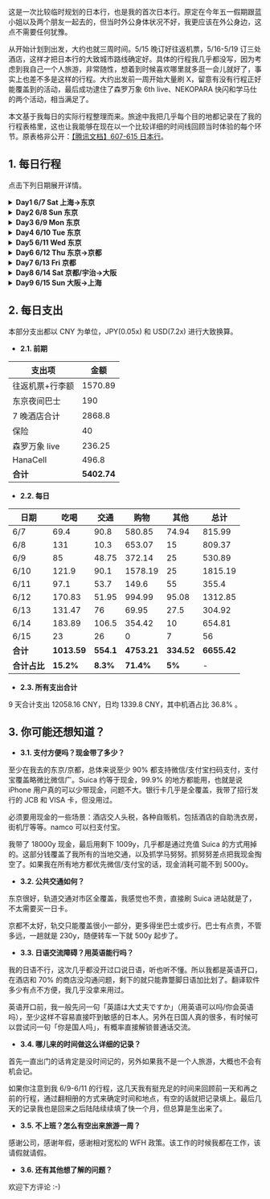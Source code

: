 这是一次比较临时规划的日本行，也是我的首次日本行。原定在今年五一假期跟蓝小姐以及两个朋友一起去的，但当时外公身体状况不好，我更应该在外公身边，这点不需要任何犹豫。

从开始计划到出发，大约也就三周时间。5/15 晚订好往返机票，5/16-5/19 订三处酒店，这样才把日本行的大致城市路线确定好。具体的行程我几乎都没写，因为考虑到我自己一个人旅游，非常随性，想着到时候喜欢哪里就多逛一会儿就好了，事实上也差不多是这样的行程。大约出发前一周开始大量刷 X，留意有没有行程正好能覆盖到的活动，最后成功逮住了森罗万象 6th live、NEKOPARA 快闪和学马仕的两个活动，相当满足了。

本文基于我每日的实际行程整理而来。旅途中我把几乎每个目的地都记录在了我的行程表格里，这也让我能够在现在以一个比较详细的时间线回顾当时体验的每个环节。原表格非公开：[【腾讯文档】607-615 日本行](https://docs.qq.com/sheet/DVkFWWk5UWHVWTHRD)。

## 1. 每日行程

点击下列日期展开详情。

<details><summary><b>Day1 6/7 Sat 上海->东京</b></summary><p>

| 时间线 | 记录 |
|---|---|
| 【6:20】到达成田机场 T3 | 凌晨两点起飞的红眼航班，当晚休息真的是个问题。候机厅非常不好睡，我只带了 U 型枕是不够的，还至少需要一个眼罩，耳塞就看情况吧，自我感觉声音还可以接受，但光线真的太影响入睡了。而且这个时间就很零散，睡一会儿就要登机。</br>国际航线的春秋比国内春秋舒服不少，座位没那么挤。几乎全程睡过去了，其实也没多少时间。飞到日本上空的时候我已经醒了好几次，接近东京的时候还远远看到了富士山，原来富士山才是这次日本行的第一个景点（） |
| 【6:40-7:15】海关排队入境 | 提前填了 VJW，不过并 VJW 没有单独的通道，所有人都在一起排队入境，可能是因为太早了？开的窗口不到一半，体感上还是排了挺久的。排队中看到了两件莲之空场 T，还有一个装满九个水团趴趴的痛包。排到了之后在窗口就很快了，护照和 VJW 递进去，staff 什么都没问，直接就操作、贴纸然后递回来，很简洁。 |
| 【7:40】拿到 HanaCell 和 Welcome Suica | 从 T3 走到 T2 花了点时间，走到之后才发现有免费接驳班车。HanaCell 是为了买现地票准备的，虽然知道涨价了几乎翻倍，但算下来还是最划算的养卡方案。Welcome Suica 很顺利拿到了，知道是短期卡，小充一个 5000y，之后到市区再买标准 Suica。 |
| 【8:05-9:35】轨交 成田机场->赤羽 | 不赶时间，没有坐 Skyliner，稍微省点钱。轨交上逐渐看着乘客变多，上班族，学生等等，车厢里全程都很安静，没有一个人说话，日本人初印象了。 |
| 【9:50】APA Hotel Akabane Iwabuchi Ekimae 放行李 | 距离赤羽站有点步行距离，这种距离我一个人走太适应了。这段路上看到很多快餐店，街道环境比我想象中还要好一点，还直接经过了下午森罗万象的 livehouse 场地，同一个位置还看到了 GiGO 但还没开门。我对酒店没做任何预期，到了发现环境不赖。 |
| 【10:20】GiGO 赤羽駅前 | 往赤羽站走的时候偶遇这家 GiGO，没想到这么近的地方就开了两家。没拿大行李了，进去一看，B1F 一整层音游街机太爽了，于是直接就开了 1pc maimai，没想到日本行的第一项活动竟是出勤。maimai 机况无敌好，打起来太爽了。 |
| 【11:00】上野站 Suica | 根据攻略在这里的服务中心（的外面）成功买到了标准 Suica，充了 10000y，其中包含 500y 的押金，超过十年的有效期我觉得我可以。 |
| 【11:10】上野丸井百货 NEKOPARA 10th Anniversary 快闪 | 计划行程中的第一站，很顺利。不过这种快闪店基本就是展出一下新柄图和对应的新周边，容量很小。激情购入立牌和绘马风钥匙扣，付款的时候我想用英语跟 staff 沟通两个谷分开成两单，结果 staff 英语理解不能，还好最后还是配合肢体动作分开结账了。后来回想初到日本的我，上去直接英语确实有点容易吓到霓虹金了，不安です.jpg |
| 【11:30-12:10】上野->秋叶原 随便逛 | 因为 NEKOPARA 很快就出来了，这段时间回去赤羽又有点早，所以就从上野往南步行，随意感受一下日本的街道，一直走到了秋叶原。秋叶原初印象，完全就是我心目中的样子，要不是一直在看着 live 时间要往回走，我肯定就直接开刷了，今天就没怎么进店，只在外面大小街道走走。 |
| 【12:45-17:30】森羅万象 6th ワンマン | 到门口才发现错过上午的场贩，大感可惜，还好还有下一场场贩。开场前在外面排队了很久，开演延误了将近 1h。排队的时候至少听到三组大陆/湾湾同好和一组香港同好，有两个小哥就在我前面，我听他们用普通话聊天很久，终于忍不住跟他们搭话了。他们一个在沪上班一个从福建过来，后来 live 全程跟他们一起看的，最后还互加了 QQ，也是一段异国缘分了不赖。</br>本以为排队这么多人，场地应该不小吧，结果里面是一个比元气森林还小的场地，还有1/4的视野受限区，只能看屏幕。但是！无敌的森罗万象 live！太爽了，现场调音和音响非常非常好，ayo 和 ayaponzu 唱出来简直跟录音棚一样。有点可惜的是他们的 MC 我真的一点都没听明白，哎最想学日语的一集。</br>live 结束之后排了第二场的场贩，有点搞的是，我因为日语理解不能，快排到的时候我英语起手，想跟排我后面的小哥确认下流程，结果小哥直接普通话回答我了，一听到我都懵了。 |
| 【17:55】回酒店 check in | 房间在 14 楼，虽然确实不大，但是挺满意，我一个人住这里和在房间里工作可以很舒服了。 |
| 【19:30】松屋 赤羽店 | 去店的路上误入赤羽一番街，几乎整条街都是居酒屋。松屋 890y 一个牛肉套餐，感觉味道一般，但确实不算贵？ |
| 【20:20】GiGO 赤羽駅前 | 晚上人就多了，有点难玩到 maimai 和 DDR，于是转了一圈就回了。 |
| 泡浴缸初体验 | 或许是打开方式不对，但我的评价是不如只洗澡，除非真的有很多时间。 |

</p></details>

<details><summary><b>Day2 6/8 Sun 东京</b></summary><p>

| 时间线 | 记录 |
|---|---|
| 【11:40】秋叶原 Radio 会馆 | 秋叶原几乎所有楼都有这个印象：单层楼平面不大，但是至少是 5-7 层高，每层的分类都很明确。</br>在四楼的 amiami 买了四件 temari 的谷子，包括一件帮 wyw 买的 TCG 卡盒，用上免税了。</br>K-Books 有更全面的谷子，但是定价很高，甚至疑似跟国内闲鱼都更贵。 |
| 【14:00】LAMTARRA Media World | 随便 walk in 的店，竟然是逛到的第一家卖 Galgame 的店，大开眼界。店里摆的 Galgame 基本全是中古。</br>出来看到秋叶原主街封路了，全部给行人通行，原来是名为步行者天国的政策。 |
| 【14:30】Gamers 总店 | 相比之下有点平平无奇，逛了地下的层就出来了。 |
| 【14:45】Sofmap Amusement Hall | 非常非常多的 Galgame 新品，海量新作预约，印象很不错。 |
| 【15:10】吉野家 秋叶原 | 真的逛饿了，walk in，白米饭莫名好吃，咬上去有点甜。 |
| 【15:30】BicCamera | 免税大店，Instax 相纸全部 sold out。这里有限购一台的 Pocket 3，没有任何价格优势。还看到 Quest 3s 打折，一时有点心动，但看下来跟 pdd 价格没差不少，这下才没有冲动消费。 |
| 【16:10】TRADER 总店 | 无敌的 Trader，主营中古，首次逛到了 R18 DVD 区，还有大量 R18 漫画单行本。Galgame 区找到一份苍彼十周年盒，有点开心，打算明后天拿下。 |
| 【17:00】Animate 秋叶原店 | 很多木柜子 CD，但总体来说也没给我留下很深刻的印象。 |
| 【17:15】Yuzusoft Shop | 柚子厨天堂，立牌展柜里超密集的历代作品女主很震撼。只能现金或银行卡支付，是目前支付方式最严格的一家店。购入丛雨和千咲的立牌。 |
| 【18:00】骏河屋 秋叶原本馆 | 单层面积非常小，有 R18 DVD 层，其他平平无奇。 |
| 【20:00】寿司郎 池袋店 | 秋叶原店人太多了才跑到池袋店，过来直接就吃上了，味道不赖，米饭怎么这么好吃呢。 |
| 【21:15】Round One 池袋店 | 音乐街机天堂，终于见到了我想象中的一整排街机格子间，之后晚上可以到这里出勤。 |

</p></details>

<details><summary><b>Day3 6/9 Mon 东京</b></summary><p>

| 时间线 | 记录 |
|---|---|
| 【10:00-19:00】WFH | |
| 【13:30】麦当劳 赤羽公园店 | 点餐有点不方便，菜单没仔细看，汉堡像国内麦麦早餐 plus 版，印象一般。 |
| 【14:30】赤羽公园 | 原来这里公园真的跟番剧里看到的差不多，超级适合小孩玩，公园本身疑似也有点历史，现在略显旧，尤其是中间早就荒废了的水池和喷泉。 |
| 【19:30】RAILYARD 秋叶原 | 特意来的 JR 主题周边店，车票冰箱贴挺有特色，帮蓝小姐带了一个涉谷站车票冰箱贴。 |
| 【20:30】食其家 涉谷 | 不知道是不是因为点餐选了中文，想自助 checkout 的时候提示请把小票给 staff，只能由 staff 操作结账。 |
| 【21:15】涉谷大交叉路口 | 外国人很多，目前逛到的最有国际化都市感觉的地方。晚些时候从塔店回来走到这里的时候，街头还有很多性能车，对东京的刻板影响加深了（） |
| 【21:20】Tower Records 涉谷店 | 初印象：有点小有点老旧。逛到 3F/4F：碟好多好爽。</br>旧碟新碟都很全，不过我在游戏区没找到多少 Galgame OST，这些大概得在卖 Galgame 的地方找吧，印象 Sofmap 好像有不少。</br>买了一张 Choucho the best 和一张 PPP 的 POPIGENIC，都是很好听的 collection 专。买的时候还以为只有三楼能退税，原来 staff 说的是到三楼退税。POPIGENIC 还有特典，抽到一张母鸡卡胶片，有点难绷。 |
| 【22:40】下北泽 孤独摇滚圣地巡礼 夜景 | 下北泽印象完全就是一片本地年轻人夜生活街区，一出站见到的年轻人有一半都背着吉他/贝斯（？）</br>圣地巡礼非常顺利，除了有家店我拍到一半，结果到 23 点闭店关灯了，得明后天再来补上。</br>走的时候在下北泽站门口有人在街边弹唱，周围的路人/朋友在一起大声跟唱，气氛无敌好。</br>第一次在车站里迷路，愣是找不到对应的入口，不过还好也有路线，在新宿换乘回酒店了。后续发现正确的入口就在旁边，但是凹进去挡住视线了，这种情况对着 Google Maps 都有点难找。 |

</p></details>

<details><summary><b>Day4 6/10 Tue 东京</b></summary><p>

| 时间线 | 记录 |
|---|---|
| 【10:00-19:00】WFH | |
| 【13:30】TRADER 总店 | 本想直接拿下苍彼十周年盒，到了发现台面被整理过了，上次看到的唯一一盒已售出，自觉无缘，倍感可惜。 |
| 【14:00】Sofmap Amusement Hall Galgame 实体 | 抱着来都来了的心情到了 Sofmap，没想到反转这就来了。前天来没发现，这里竟然就有全新带特典的苍彼十周年盒，还有同样很想买的十周年 CD！而且这里可以免税，可以微信支付，不多说直接拿下，还带上一份纯白交响曲 Sana Edition。爽爽爽爽！我宣布无敌的 Sofmap 乃真真神。 |
| 【13:00】全家 豚骨拉面 | 味道还行，但一份拉面真吃不饱。 |
| 【19:50】萨莉亚 新宿 | 目前最贵的一顿饭，但纯属是我点得比较多。单价跟国内差不多，但菜单很不一样，可以考虑再去吃一次。 |
| 【21:11】东京塔周边 | 来都来了，东京塔果然还是最能代表东京的标志之一。专程跑到港区来打卡，夜晚的东京塔独自亮灯，确实很特别。</br>进地铁的时候不小心走错进了 JR 的地铁站，虽然马上在同站的另一个口出去了，但还是扣了 150y。如果遇到这种情况想不被扣钱，记得找 staff 出站。 |
| 【22:20】下北泽 孤独摇滚圣地巡礼 夜景 | 弥补昨晚没拍完的遗憾，但今晚旁边路口停着一辆工程车，背景有点杂了。今晚的下北泽远没有昨晚有活力。 |
| 【23:00】新宿周边 大久保公园 | 久闻大久保公园大名，专程在新宿下车，过来考察一下。新宿站真的巨大，跟着路标走了老半天。出来不远就是歌舞伎町，之前没了解过，看起来也挺二次元的。晚上十一点的新宿灯光很好看，有种霓虹街区的感觉。</br>大久保公园疑似没见到多少猎手，而且一半都是西洋姐，一开口就是 hey baby，跟印象中差远了，我猜是来考察的时间不太对，或者已经被取缔了。另外大久保公园紧挨着就是大久保病院，感觉有点幽默。 |

</p></details>

<details><summary><b>Day5 6/11 Wed 东京</b></summary><p>

| 时间线 | 记录 |
|---|---|
| 【10:00-19:00】WFH | |
| 【14:00】下北泽 孤独摇滚圣地巡礼 日景 | 连续第三天来下北泽。出门的时候停雨了，但到下北泽的时候又开始下，没想到过来真的要一个小时。</br>圣地巡礼同样很顺利，有水泥管的小空地看起来水泥管的位置稍微移动过了，拍不到番里面一模一样的视角。 |
| 【19:40】namco 池袋店 maimai | 学马努努排大队，转头打 maimai 去了。 |
| 【20:30】鸟白汤拉面 | walk in 的拉面店，感觉有点小小贵，但还挺好吃，鸡肉切很厚，溏心蛋有点冷。老板看起来也不像中日韩人，听他说日语总有种违和感。 |
| 【22:00】namco 池袋店 学马努努 | 吃完拉面已经回来又打了一会儿 maimai，到 22 点看到努努几乎不排队，终于还是决定去抓一个。</br>抓努努一旦开始就没有回头路，因为只要放弃，staff 就会重置机器给下一个人抓。站在那个位置上，只有一直投币直到抓出来这一种选择。</br>想通过正常途径把努努抓出来简直难于登天，我估计至少 95% 都得靠保底。所谓保底就是 staff 看你已经抓了很多次了，就过来帮你把努努摆到一碰就倒的位置，这时候只要把爪子蹭到努努外侧就会掉下来了。</br>什么时候触发保底完全看抓的什么角色以及 staff 心情。抓我的美铃就比较快保底，抓琴音就巨难保底，staff 只会一直帮我摆到初始位置，直到到我投入超过 5000y 了才愿意帮我保底。这是五天东京里花得最难受的一笔钱。 |

</p></details>

<details><summary><b>Day6 6/12 Thu 东京->京都</b></summary><p>

| 时间线 | 记录 |
|---|---|
| 全天请假 | |
| 【10:00】酒店退房，前台寄存行李 | |
| 【10:20】matsukiyoLAB 赤羽東口駅前店 口内炎药 | 东京的最后一天了，再次到附近的药店看看久光贴，这次问了店员，得到的回答是没有一样的，也在意料之中。</br>来都来了，顺便就买了三盒口内炎的药。没有看到跟家里一样的，但是有另一个牌子的，买来试试。 |
| 【11:20】银座药局 久光贴 | 小红书说这里有卖，一进来我都懵了，全中文服务，主打的就是卖久光贴，还有邮寄国内的服务。</br>450y 一袋七片，买了 13 包到免税线，但因为我是微信支付，就只能用店内的汇率 0.0518，算下来跟含税没差太多。 |
| 【11:40】唐吉诃德 银座 | 唐吉诃德的 logo 真的经过很多次，但是之前没查根本没发现这就是唐吉诃德。刚好从银座药局出来不远的桥底就有一家，进去逛了下，也让我很震惊。</br>全店也是大量国人店员及国人生意，跟进了国内小卖场一样，没逛两步就没什么兴趣了。秋叶原有巨大的店，只是没去过，我暂且认为是我进的这家店的问题。 |
| 【12:00-13:10】银座主街 | 相当有发达国家风范的一条街，整幢整幢的知名品牌店，路上经常能看到巨炫酷的性能车。路过进了 Yamaha 和 Nissan 的店，都很有意思。</br>Yamaha 店完全是意外收获，因为这个 Yamaha 其实经常在和音社群里看到，没想到就在银座直接偶遇了。可以想象这里就是乐器人的天堂，可惜我还远远没到群友的水平。三楼是一层乐谱书店，看到了很有意思的流行音乐钢琴谱，赫然有テレパシ和 Campus Mode，要不是感觉放不下了，我还真想买一本带回去。</br>Nissan 店里展出了一台樱花涂装地纯电方程式赛车，头一回这么近距离地欣赏方程式赛车，很帅。另外还展出了一台纯电概念车，也相当特别。 |
| 【12:40】警察署博物馆 | 再往前走路过了这个小博物馆，进去看了下，相对比较子供向，跟小朋友介绍警察的侦察手段，以及如何在各种情况下保护自己。 |
| 【13:00】花莉波 | 纳兹妹推荐的莉波 p 日料店，Google Maps 上看到客单价很高，吃是不可能吃的。意外发现不远，于是来店门口打个卡。 |
| 【13:10】花丸乌冬面 | 本想吃吉野家，旁边就是这家店，本着尽量不重复吃的思路，看价格也合适就进去吃了。中规中矩，吃完感觉好像略贵了一点点。 |
| 【14:30】BOOKOFF 秋叶原站前店 | 返回秋叶原，小逛一下这家 BookOff。没有什么特别的，每一层走了下就出来了。 |
| 【15:00】Pop Life Department M's | 偶遇的一家店，没想到竟是本次日本行里 R18 实物最多的一家店。一进门就是 R18 提示，到 B1F 逛了圈，除了其他地方也有的东西之外，这里还见到了硅胶娃娃，包括半身和等身的，还有原味内衣裤扭蛋机和原味调味的香水，也不知真假，反正我直接一个大震惊。虽然说店里写明不允许拍摄，但现在回想一下，真有点想拍下来再看看，太君还是有点变态了。后来才发现原来这就是所谓小绿楼。 |
| 【15:20】Melonbooks 秋叶原1号店 | 大名鼎鼎的同人志天堂，之前几次来秋叶原都忘记进来了。实际店不大，只有一层 B1F 和一个出入口，但是只能说很多好书，非常不赖。 |
| 【15:40】Volks Akihabara Hobby Paradise 2 | Trader 旁边，经常路过，终于进去逛了一次。其实还挺大一个店，有很多联动制品，但总感觉价格没什么优势。看到魔理沙努努，没忍住买了。 |
| 【16:10】Lammtarra EpiXis Akiba | 6/8 逛过他们的秋叶原站前店，当时印象还不错，这是在秋叶原的另一个地址。这一家就有点索然无味了，既没有秋叶原站前店的 Galgame，而且 2F 往上全是 AV，整整至少四层楼，真的有点绷不住。我从最上层往下逛的，一进去就是极度重口味玩法，我又是一个大震惊，毫无疑问这是 AV 玩法最花的一家店。 |
| 【16:25】AKIBA-HOBBY 秋叶原店 | 前往骏河屋路上偶遇的店，门口相当不起眼，但是东方 fumo 成功吸引到我了。里面果然是东方窝，原作 CD/DVD 和同人 CD 一大堆，还有各种东方谷，包括我刚刚买的魔理沙努努，并且还便宜 200y 我真服了。这让我对他家的谷价相当有好感，如果以后来想找东方谷肯定优先跑这里。 |
| 【16:40】骏河屋 秋叶原本店 | 跑回来其实只是想确认一下，前两天看到的同人 COS AV 到底在哪家店，然而也不是这家，所以很快就溜了。后来想来应该是在 TRADER 总店看到的。 |
| 【17:30】Tobu 池袋店 hellokitty | 帮蓝蓝买了一个和服大 hellokitty 和一个蓝色的玉桂狗小布袋，玉桂狗差点就跟蓝蓝已有的粉红色款买重复了（）二楼退税柜台也是直接中文服务。 |
| 【18:05】Animate 池袋店 | 前几天来池袋没走到的二次元街区，这家 Animate 比秋叶原的大，但因为没有购物计划，所以就每层逛了圈。 |
| 【19:00】namco 池袋店 maimai | 经典打 maimai 环节，中间的那组 mai 手感是真好啊。走之前抓了一个旁边打 mai 的人，想问他印卡机怎么用，刚没用英语说两句，就被问「你是国人吗」，太搞了，以至于后来我也学会用这句去问别人。 |
| 【19:45】Round One 池袋店 印卡 | 为什么不在刚才 namco 印卡而要跑到这里来，是因为我想看看能不能用在线支付，然而不行。几乎全现金抓学马努努给我整得有点现金焦虑。 |
| 【20:10】寿司郎 | 二战寿司郎，试了些上次没吃过的。蟹膏军舰太腥了，实在吃不惯，强行咽下去的。 |
| 巴士上车点踩点，之后回酒店拿行李 | |
| 【23:00】Round One Project Diva | 距离上车还有大概半小时，不着急先来打两把。maimai 竟然没空位，那就开 Project Diva 吧。 |
| 【23:30】夜间巴士：东京（池袋）->京都 | 夜间巴士初体验，买了最便宜的四座车，实际内部跟普通大巴几乎一样，不同的是车厢默认就是窗帘全拉上的，包括驾驶位和车厢之间也有遮光帘。我本以为大巴提供充电是标准的插座，没想到只是每个座位有一个供电 USB-A 插口，我根本就用不上，这也导致我非常电量焦虑，因为只剩下手机 25% 和移动电源 33%。开省电模式+深色，移动电源的电打算留到手机电量告急再用。</br>在第二个上车点邻座上车了，我觉得大部分坐夜巴的应该都是旅游的人吧，所以试探性问了一句是国人吗，没想到真是，只是他并非旅游，而是在日工作六年的国人，这次是到大版陪国内来的朋友逛世博。多亏他帮我翻译司机的广播和帮我沟通后座放低靠背，我在夜巴上才更方便了。互加了微信，也不知道以后还会不会再见面了。</br>睡觉前紧急看了下京都的行程，因为心里大概有个预期是可以一天走完大部分景点的，所以就标记了要去的地方，明天走一圈就是了。 |

</p></details>

<details><summary><b>Day7 6/13 Fri 京都</b></summary><p>

| 时间线 | 记录 |
|---|---|
| 全天请假 | |
| 【7:25】到达京都站 | 夜巴在途中停车两次，一次是 1:30 左右，一次是 3:10 左右，应该是类似服务区的地方，可以下车去上个厕所。我没下去，不过在窗边拍了两张照片，没看到任何店铺，我猜只是个停车场和厕所。除此之外，其实睡得还行，U 型枕帮大忙了。</br>早上六点前醒了一下，外面已经很亮了，看地图发现离京都站还有点距离，不知怎么这段路是红色的很塞车。最终延误了一个多小时到达京都站下车（计划到达时间是 6:10）。邻座小哥也提前下车了，因为在车上实在坐累了。</br>京都的天空真的蓝啊，好美。 |
| 【8:05】Komeda's Coffee 早午餐 充电 | 下车前用移动电源给手机补了一点电，但显然是远远不够我用整天的，尤其是这个时间还不能入住酒店。在小红书紧急搜索哪里可以充电，最终锁定到这家咖啡厅，说是每个座位都有插座，而且我看也在我下车能走到的距离，所以下夜巴后就拉着行李走到了这里。</br>小红书诚不我欺啊，进来一看果然有，但是我被带到的卡座没有。点了一份三明治和一杯冻拿铁，然后跟服务员说想充电。staff 一开始可能想帮我找 type-c 线跟充电器，但没找到，我说我有充电器，她就很乐意帮我换到有插座的吧台位，于是充电问题就这样解决了，非常完美。</br>点的 mixed sandwich 端上来才发现分量有点大了，但也不好意思浪费，于是决定当早午餐慢慢吃，顺便充电充多点。最终在店里待了将近两小时，其实同时也注意到旁边也有读报纸/自习的人，他们也一样待很久。 |
| 【10:10】放行李/入住 松叶家旅馆 | |
| 【11:05-12:50】伏见稻荷 | 去的路上被 JR 站台绕晕了，写的 9 站台我没注意走到 10 站台了，还好发车前发现下来了，然后走到 9 站台，疑似因为刚才的 9 站台车已经开走，下一趟其实是 8 站台，而我还在 9 站台等，最终车是对的，但硬是错过了两趟。京都的 JR 间隔也好久，15min 一趟，本来 10:30 就能上车走的，愣是硬等多了半小时。</br>很大太阳很热，但还好走在鸟居下面还是比较阴的。里面是一条环形的绕山路线，一圈至少要 40min，想着来都来了那就走一圈吧。刚开始绕圈就碰到另一个独自旅游的 UK 小哥，最开始是互相帮忙拍照，之后就全程一起走到下山了。第一次用英语聊这么久，只能说还好我这日常口语水平还能互相理解个 90%。最后互关了 Instagram，合照发给小哥了。 |
| 【14:10】清水寺 | 从地铁站出来要一路走斜坡上山，有点小远。今天非常大太阳，完全没想到早上这么美丽的天气会变成这会儿的高温，出来没走几步路我必须要开始撑伞了。一路上碰到了非常多的穿着校服的学生，至少有初中生小学生，不知道有没有高中生，猜测可能是统一的修学旅行日？</br>往上走先经过了三年坂的路口，越靠近清水寺商业气息越浓，在台阶前面根本就是一条商业街的模样。最山顶的寺需要门票入场，兴趣不大没进。</br>可能是因为维护得很好吧，每个寺至少在外面看起来还是很新的，漆面基本很完整。比较有意思的注意到之前在小视频里看到的引水链，从屋檐上拖下来的一条由金属环扣在一起的链条，用来在雨天的时候从屋顶上引水下来。同时还看到了差不多位置的一根比较细的金属棒，我一开始以为是新的引水链，后来才发现好像是它的避雷针？ |
| 【14:50】二三年坂 | 纯纯的商业街，不过比国内的好不少，因为店铺还是挺有地方特色的，国内步行街已经完全是网红街的形状了。另外在这里听到了很多韩语。 |
| 【15:10】八坂神社 | 这里也是快速逛一圈，已经感觉大同小异了，所以后面没有再继续逛标记的景点了。</br>这个地方还碰到某个银行的管理层在祈福？他们正好结束出来拍照，有十多个人。 |
| 【15:30】返回二三年坂 千恋万花圣地巡礼 | 正愁下一站去哪儿的时候突然想起来千恋万花有几个巡礼点就在京都，于是又走回去二三年坂圣地巡礼了。正是人多的时候，但也不可能找到少人没人的时刻了，将就拍一拍。</br>这里还碰到两个国人和服女生，可能看我在那拍半天，过来英语问我能不能帮她们拍照，她们这英语一开口我就直觉是国人了，直接问是国人吗。最后她们说看我很像日本人，有一说一大街上给我认我是真不太认得出来吧（） |
| 【15:50】花见小路-白川筋 千恋万花圣地巡礼 | 花间小路本来也在标记想去的地方里，中断计划后又绕回来了属于是。这里已经跟原作取景地画面有点差别了，背景的楼已物非人非，还有半边正在施工。</br>白川筋是地图里写的路名，这里跟原作画面还挺接近的，尤其是树叶同样茂密，蛮有感觉。 |
| 【16:30】武道中心 千恋万花圣地巡礼 | 相对来说有点远的巡礼点，考虑了一下还是去了。过去没有地铁，只能公交车，顺便也体验到了据说是京都特色的上下车会靠站台倾斜的公交车设计。我在车上的感觉是纯属多余，既没有给上下车提供多大的便利，同时车上也站得不舒服。</br>武道中心还真有欧美人在里面学习，我到的时候门口刚好有面包车停着，拍不全正面。我看他们感觉快要走了，决定等面包车离开，一等就是 20 多分钟。</br>看着天色渐晚，感觉已经走累了。 |
| 【17:00】京都四季堂本部 京都限定冰箱贴 | 在出来往公交站走的途中偶遇的纪念品商店，进去的时候其实快闭店了。逛了一圈意外发现有之前在小红书看到的的冰箱贴，而且更好，不仅有通贩型（富士山那种），还有网上没怎么看到过的京都限定型，火速购入一个清水寺款和伏见稻荷款。结账 staff 竟然也是直接中文起手，有点惊讶。 |
| 【18:40】入住酒店 | 公交车晃晃悠悠，车上还遇到本地婆婆，跟我聊了一两句，可惜我的日语水平真的不能支撑我听懂婆婆说的话，最后只能她说一两个英语单词我才大概明白。最想学会日语的时刻+1。第二趟转车我还疑似坐错了，因为公交路线在某一站开始就跟谷歌地图上写的不一样。我发现之后尽快下车走回去了，公交车真的不便宜，感觉比轨交贵多了还不如轨交便利。</br>回到松叶家旅馆，他们 staff 的英语非常不错。店跟民宿有点像，榻榻米房间，四间房共用的浴室，住宿条件相对来说是简陋了点点，但毕竟也是我这几天最便宜的一晚酒店了。考虑到是公共浴室和昨晚坐了夜巴，我歇了一会儿就先去洗澡了。另外发现这里的网速不如东京赤羽住的 APA，上传大约只有 3-4 MB/s，APA 是 10 MB/s。 |
| 【21:40】KFC 河原町店 | 晚九点多才出门找饭吃，酒店周边可以说是一片漆黑。决定前往和原町 R1 附近，想必肯定有吃的，结果发现这一块还挺热闹的，并且偶遇了这几天以来的首家 KFC。</br>分量不错，盲选口味有点被辣到了，但总体还是比 M 记好吃不少。 |
| 【22:20】Round One 河原町店 maimai | 机况略不如池袋那边，但放国内也是相当好的那一档，摸了几张紫谱，结束前打上了 w0。 |

</p></details>

<details><summary><b>Day8 6/14 Sat 京都/宇治->大阪</b></summary><p>

| 时间线 | 记录 |
|---|---|
| 【10:00】酒店退房，行李放前台 | |
| 【10:40】到达宇治站 | 今日是相当随心的行程，计划去宇治吃抹茶巴菲，然后有空就京吹圣地巡礼。 |
| 【10:45】宇治桥街道-宇治桥 | 这条街是我在地图上看到比较多抹茶专门店的街，刚出来没几步路就把三家比较网红的抹茶店都逛到了。店门口菜单上就有抹茶芭菲，但我一看里面已经不少人在排队了啊，不愧是热门店。排队是不可能排队的，我想着这条街既然这么多店，总有不用排队的店能吃上抹茶芭菲吧。然而一路走到了宇治桥边，确实有其他抹茶店，但菜单却都没有抹茶芭菲，只能遗憾离场。</br>另外今日有雨，走完街道已经变成暴雨了。我撑着伞，裤腿全湿，心里在想，今天速通京都的有福了。</br>走在宇治桥上，发现圣地巡礼的视角在另一侧人行道上。太大雨了还是先避雨吧。 |
| 【11:10】骏河屋 京阪宇治站前店 抹茶冰淇淋 | 就在宇治桥头的一家抹茶店，店名叫骏河屋但跟东京的骏河屋完全不一样啊，这两种骏河屋什么关系？气氛到了，小小买一份抹茶冰淇淋和抹茶味丸子。丸子有点过于甜，冰淇淋好吃。店里其他堂食的人都是本地人感觉，我准备走的时候桌对面来了个小哥，我一看就感觉是国人游客，终于还是鼓起勇气搭讪了，果然是。</br>小哥是从北京来的学生党，果然是来京吹巡礼了，几乎毫无疑问。聊上之后小哥很亲切，给我看了他带着久美子立牌和努努巡礼的图，而且他是昨天巡礼的，天气很好。跟他聊完之后我决定马上开始京吹巡礼了，就从宇治川这一侧的大吉山开始吧。 |
| 【11:40】大吉山 京吹圣地巡礼 | 从骏河屋出来的时候雨已经变小很多了。在往上爬山的路上，路过了两个人从山上下来，他们手机里就在播京吹的 OP，果然来大吉山的基本都是巡礼的吧！我身后也有一个男生在独自爬山，我大胆猜测他也是来巡礼的国人，于是专门等了等他，上去跟他搭话，结果依然没有任何意外。</br>这个男生更帅，刚高考完，从四川一个人来日本玩两周。他好腼腆，几乎不说话，我们在观景台巡礼完，我跟他拍了张合照，提出要不加个 QQ 或者微信发给他，他说算了。 |
| 【12:45】久美子椅 京吹圣地巡礼 | 下山之后我们就分道扬镳了，我返回过宇治桥去对面岸的久美子椅，顺便在宇治桥上巡礼了早上错过的两个镜头。在久美子椅又碰到另一个巡礼小哥，他帮我拍了张我在椅子上的照片，顺便也聊了下。他是专门计划来巡礼的，所以计划很全，也是他提醒我可以去学校和水管桥巡礼。 |
| 【13:00】宇治市观光中心 | 这里是早上的北京小哥说的久美子椅不远的地方，有京吹海报和其他一些可以打打卡的东西，所以我过来了。确实如他所说，里面有大概一整个角落的京吹宣传板，好几个都有武田绫乃的签名。还有北京小哥说的曾经的官方巡礼地图，不过早就已经拿完了，现在只有展示柜里的样本。</br>我来之后没多久又遇到刚才久美子椅的小哥了，他提醒我京都塔下还有联动周边店，我记下了。我这次临时起意的巡礼还真是多亏了遇到的各位巡礼人。 |
| 【13:50】羽户山-菟道高等学校 京吹圣地巡礼 | 本来不在计划内的巡礼点，因为我看过去实在有点远，但跟前面小哥聊完之后转念一想，来都来了，既然还有时间那就去，最终冒着大雨步行 40min 抵达，老实说走得有点点累，但不枉此行。</br>羽户山和北宇治高中的原型菟道高等学校有海量经典镜头，但学校不方便进去，虽然我去的时候校门开着。所以学校这边其实就拍了校门外和校外的学生自行车棚，刚刚突然意识到，这建在山上的学校，我爬上来都费劲，难道学生真是骑自行车上下学的？ |
| 【15:15】AL PLAZA 宇治东店 某家炸猪排定食 | 从羽户山下来前往水管桥，即将抵达时经过的大型超市，我在外面看到里面有餐厅，正好今日到现在都没吃过正餐，所以就在里面吃一顿。随意点的一份炸猪排定食意外地好吃，也不贵，印象非常好。 |
| 【16:10】水管桥 京吹圣地巡礼 | 巡礼的镜头位置其实很陡，因为有雨我都不敢在上面横着走，怕滑下来了，真服了学姐能在这种地方找到练习吹号的位置。我巡礼完回头一看，后面两个小哥在等着巡礼，笑了。有一个小哥跟我点头打招呼，另一个小哥我主动跟他搭话，也是个国人，但感觉也非常腼腆，最后没聊上第二句。 |
| 【16:55】GiGO 京都伏见 学马联动三得利乌龙茶 | 错过了东京不再错过京都！千辛万苦终于还是给我买到了，还一发就出了隐藏款 12 人罐装，不赖。日语说得最多的一集，还好 staff 没有用大段日语回答我。后来回想我好像忘记取走 200y 的找零了，有点难绷。关联视频：[【日本行POV】学马仕联动自贩机从东京追到京都，竟一次买到隐藏款罐装](https://www.bilibili.com/video/BV1LrNpzHEmG/) |
| 【18:15】京都塔商店 京吹联动物贩 | 回来京都了，京都塔商店果然有京吹联动制品，其实是联动了五次了，产出了海量制品，还有点小贵，最后买了两个联动柄图的金属片摆件当做纪念。Vol.5 联动柄图怎么是海量黑江真由。 |
| 【18:30】京都塔一楼 抹茶巧克力手信 | 本次日本行唯一一个买了手信的地方。 |
| 酒店取回行李，轨道交通京都->大版 | 出发前特意留意了一下票价和 Suica 余额，几乎刚好够，出于保险考虑本想再充一点，结果发现京都站内的精算机不支持 Suica。 |
| 【20:30】到达大阪站 | 从轨交出来不禁感叹，又回到大城市了。大阪站旁边就是巨大的 LUCUA 购物中心，看下时间，决定在这里吃了晚饭再继续走。 |
| 【20:45】LUCUA 本町制面所 天妇罗+乌冬面 | 在地下逛了一圈，来吃这家乌冬面。味道不错，甚至觉得放这个地段算便宜的。 |
| 【23:00】到达泉佐野站 入住 REF Kansai Airport Izumisano | 最贵的一晚住宿，也不出意外地是服务最好的酒店，同时上传网速也是这几天里最快的（12-14 MB/s）。位置也无敌方便，轨交一出站就到了，一开始差点没找到。可惜没时间给我把酒店的设施都逛一遍了，入住之后就忙着备份大视频到谷歌相册。 |

</p></details>

<details><summary><b>Day9 6/15 Sun 大阪->上海</b></summary><p>

| 时间线 | 记录 |
|---|---|
| 【12:00】酒店退房，赶往机场 | 这家酒店的默认退房时间是 11:00，已经比大部分酒店的 10:00 晚了一小时。入住的时候如果注册酒店会员（填个邮箱），可以选择延迟一小时退房。我几乎用尽了所有退房前时间，终于把这几天以来的全部的照片视频都备份完了，很爽。 |
| 【12:25】到达关西国际机场 | 从轨交出来到 T2 需要坐摆渡车，全程至少需要 20min。春秋航空的值机柜台以及登机口的服务几乎全中文，安检好简单，在国内安检习惯了都有点不适应。候机厅很小，就两个大登机口。登机前还有时间，在便利店买了一盒杯面和一瓶拿铁，把硬币尽量用掉了。 |
| 【14:50】登机 | 再次感叹春秋国际航班不赖，座位挺宽敞，不过有熟悉的空中叫卖环节。 |

</p></details>

## 2. 每日支出

本部分支出都以 CNY 为单位，JPY(0.05x) 和 USD(7.2x) 进行大致换算。

- **2.1. 前期**

| 支出项 | 金额 |
|---|---|
| 往返机票+行李额 | 1570.89 |
| 东京夜间巴士 | 190 |
| 7 晚酒店合计 | 2868.8 |
| 保险 | 40 |
| 森罗万象 live | 236.25 |
| HanaCell | 496.8 |
| **合计** | **5402.74** |

- **2.2. 每日**

| 日期 | 吃喝 | 交通 | 购物 | 其他 | 总计 |
|---|---|---|---|---|---|
| 6/7 | 69.4 | 90.8 | 580.85 | 74.94 | 815.99 |
| 6/8 | 131 | 10.3 | 653.07 | 15 | 809.37 |
| 6/9 | 85 | 48.75 | 372.14 | 25 | 530.89 |
| 6/10 | 121.9 | 90.1 | 1578.19 | 25 | 1815.19 |
| 6/11 | 97.1 | 53.7 | 149.6 | 55 | 355.4 |
| 6/12 | 170.83 | 51.95 | 994.99 | 95.08 | 1312.85 |
| 6/13 | 131.47 | 76 | 69.95 | 27.5 | 304.92 |
| 6/14 | 183.89 | 106.5 | 354.42 | 10 | 654.81 |
| 6/15 | 23 | 26 | 0 | 7 | 56 |
| **合计** | **1013.59** | **554.1** | **4753.21** | **334.52** | **6655.42** |
| **合计占比** | **15.2%** | **8.3%** | **71.4%** | **5%** | - |

- **2.3. 所有支出合计**

9 天合计支出 12058.16 CNY，日均 1339.8 CNY，其中机酒占比 36.8% 。

## 3. 你可能还想知道？

- **3.1. 支付方便吗？现金带了多少？**

至少在我去的东京/京都，总体来说至少 90% 都支持微信/支付宝扫码支付，支付宝覆盖略微比微信广。Suica 约等于现金，99.9% 的地方都能用，也就是说 iPhone 用户真的可以少带现金，问题不大。银行卡几乎是全覆盖，我带了招行发行的 JCB 和 VISA 卡，但没用过。

必须要用现金的一些场景：酒店交人头税，各种自贩机，包括酒店的自助洗衣房，街机厅等等。namco 可以扫支付宝。

我带了 18000y 现金，最后用剩下 1009y，几乎都是通过充值 Suica 的方式用掉的。这部分钱覆盖了我所有的当地交通，以及抓学马努努。抓努努差点把我现金掏空了。如果我在所有地方都优先微信/支付宝的话，现金消耗可能不到 5000y。

- **3.2. 公共交通如何？**

东京很好，轨道交通对市区全覆盖，我感觉也不贵，直接刷 Suica 进站就是了，不太需要买一日卡。

京都不太好，轨交只能覆盖很小一部分，更多得坐巴士或步行。巴士有点贵，不管多远，一趟就是 230y，随便转车一下就 500y 起步了。

- **3.3. 日语交流障碍？用英语能行吗？**

我的日语不行，这次几乎都没开过口说日语，听也听不懂。所以我都是英语开口，在酒店和 70% 的商店没沟通问题，剩下的就只能靠蹩脚日语加比划了。翻译软件多少有点不方便，我几乎没拿来用过。

英语开口前，我一般先问一句「英語は大丈夫ですか」（用英语可以吗/你会英语吗），至少这样不容易直接吓到敏感的日本人。另外在日国人真的很多，有时候可以尝试问一句「你是国人吗」，有概率直接解锁普通话交流。

- **3.4. 哪儿来的时间做这么详细的记录？**

首先一直出门的话肯定是没时间记的，另外如果我不是一个人旅游，大概也不会有机会记。

如果你注意到我 6/9-6/11 的行程，这几天我有挺充足的时间来回顾前一天和再之前的行程，通过翻相册的方式来确定时间和地点，有空的话就把记录填上。最后几天的记录我也是回来之后陆陆续续填了快一个月，但总算是生出来了。

- **3.5. 不上班？怎么有空出来旅游一周？**

感谢公司，感谢年假，感谢相对宽松的 WFH 政策。该工作的时候我都在工作，该请假就请假。

- **3.6. 还有其他想了解的问题？**

欢迎下方评论 :-)